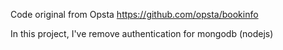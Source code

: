 Code original from Opsta
https://github.com/opsta/bookinfo

In this project, I've remove authentication for mongodb (nodejs)
